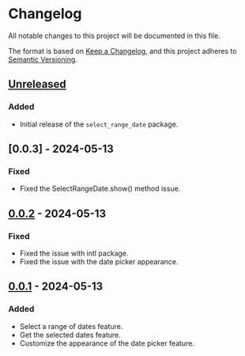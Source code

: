 # Changelog

All notable changes to this project will be documented in this file.

The format is based on [Keep a Changelog](https://keepachangelog.com/en/1.0.0/),
and this project adheres to [Semantic Versioning](https://semver.org/spec/v2.0.0.html).

## [Unreleased]

### Added
- Initial release of the `select_range_date` package.


## [0.0.3] - 2024-05-13

### Fixed
- Fixed the SelectRangeDate.show() method issue.

## [0.0.2] - 2024-05-13

### Fixed
- Fixed the issue with intl package.
- Fixed the issue with the date picker appearance.

## [0.0.1] - 2024-05-13

### Added
- Select a range of dates feature.
- Get the selected dates feature.
- Customize the appearance of the date picker feature.


[Unreleased]: https://github.com/MZzzNn/select_range_date/compare/v0.0.1...HEAD
[0.0.1]: https://github.com/MZzzNn/select_range_date/releases/tag/v0.0.1
[0.0.2]: https://github.com/MZzzNn/select_range_date/releases/tag/v0.0.2

